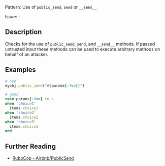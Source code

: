 Pattern: Use of `public_send`, `send` or `__send__`

Issue: -

## Description

Checks for the use of `public_send`, `send`, and `__send__` methods.  If passed untrusted input these methods can be used to execute arbitrary methods on behalf of an attacker.

## Examples

```ruby
# bad
myobj.public_send("#{params[:foo]}")

# good
case params[:foo].to_s
when 'choice1'
  items.choice1
when 'choice2'
  items.choice2
when 'choice3'
  items.choice3
end
```

## Further Reading

* [RuboCop - Airbnb/PublicSend](https://gitlab.com/gitlab-org/rubocop-gitlab-security/-/blob/master/lib/rubocop/cop/gitlab-security/public_send.rb)
